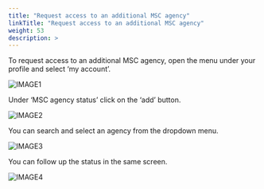 ```yaml
---
title: "Request access to an additional MSC agency"
linkTitle: "Request access to an additional MSC agency"
weight: 53
description: >
---
```


To request access to an additional MSC agency, open the menu under your profile and select ‘my account’. 

![IMAGE1](/images/Request_access/IMAGE1.PNG#center)

Under ‘MSC agency status’ click on the ‘add’ button.

![IMAGE2](/images/Request_access/IMAGE2.PNG#center)

You can search and select an agency from the dropdown menu.

![IMAGE3](/images/Request_access/IMAGE3.PNG#center)

You can follow up the status in the same screen.

![IMAGE4](/images/Request_access/IMAGE4.PNG#center)

